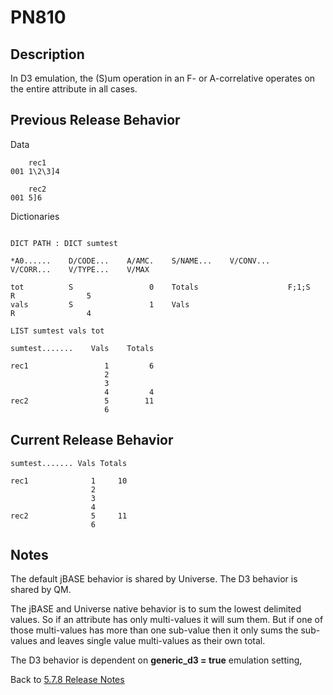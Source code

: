 # PN810

<PageHeader />

## Description

In D3 emulation, the (S)um operation in an F- or A-correlative operates on the entire attribute in all cases.

## Previous Release Behavior

Data
```
    rec1
001 1\2\3]4

    rec2
001 5]6

```
Dictionaries
```

DICT PATH : DICT sumtest

*A0......    D/CODE...    A/AMC.    S/NAME...    V/CONV...    V/CORR...    V/TYPE...    V/MAX

tot          S                 0    Totals                    F;1;S        R                5
vals         S                 1    Vals                                   R                4
```

```
LIST sumtest vals tot

sumtest.......    Vals    Totals

rec1                 1         6
                     2
                     3
                     4         4
rec2                 5        11
                     6
```

## Current Release Behavior

```
sumtest....... Vals Totals

rec1              1     10
                  2
                  3
                  4
rec2              5     11
                  6
```

## Notes

The default jBASE behavior is shared by Universe. The D3 behavior is shared by QM.  

The jBASE and Universe native behavior is to sum the lowest delimited values. So if an attribute has only multi-values it will sum them. But if one of those multi-values has more than one sub-value then it only sums the sub-values and leaves single value multi-values as their own total.

The D3 behavior is dependent on **generic_d3 = true** emulation setting,

Back to [5.7.8 Release Notes](./../README.md)
  
<PageFooter />
